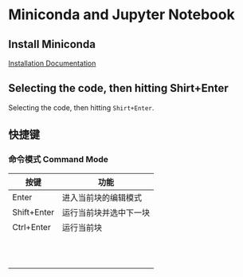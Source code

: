 # Miniconda and Jupyter Notebook

## Install Miniconda
[Installation Documentation](http://docs.continuum.io/anaconda/install/)

## Selecting the code, then hitting Shirt+Enter
Selecting the code, then hitting `Shirt+Enter`.

## 快捷键
### 命令模式 Command Mode

| 按键        | 功能                   |
|-------------|------------------------|
|       Enter | 进入当前块的编辑模式   |
| Shift+Enter | 运行当前块并选中下一块 |
|  Ctrl+Enter | 运行当前块             |
|             |                        |
|             |                        |
|             |                        |
|             |                        |
|             |                        |
|             |                        |
|             |                        |
|             |                        |
|             |                        |
|             |                        |
|             |                        |
